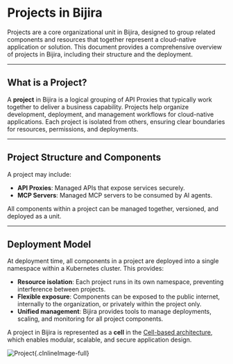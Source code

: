 ﻿# Projects in Bijira

Projects are a core organizational unit in Bijira, designed to group related components and resources that together represent a cloud-native application or solution. This document provides a comprehensive overview of projects in Bijira, including their structure and the deployment.

---

## What is a Project?

A **project** in Bijira is a logical grouping of API Proxies that typically work together to deliver a business capability. Projects help organize development, deployment, and management workflows for cloud-native applications. Each project is isolated from others, ensuring clear boundaries for resources, permissions, and deployments.

---

## Project Structure and Components

A project may include:

- **API Proxies**: Managed APIs that expose services securely.
- **MCP Servers**: Managed MCP servers to be consumed by AI agents.

All components within a project can be managed together, versioned, and deployed as a unit.

---

## Deployment Model

At deployment time, all components in a project are deployed into a single namespace within a Kubernetes cluster. This provides:
- **Resource isolation**: Each project runs in its own namespace, preventing interference between projects.
- **Flexible exposure**: Components can be exposed to the public internet, internally to the organization, or privately within the project only.
- **Unified management**: Bijira provides tools to manage deployments, scaling, and monitoring for all project components.

A project in Bijira is represented as a **cell** in the [Cell-based architecture](https://github.com/wso2/reference-architecture/blob/master/reference-architecture-cell-based.md), which enables modular, scalable, and secure application design.

![Project](../assets/img/bijira-concepts/project.png){.cInlineImage-full}
